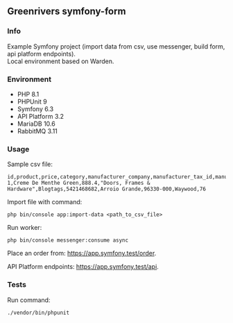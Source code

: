 ## Greenrivers symfony-form

### Info

Example Symfony project (import data from csv, use messenger, build form, api platform endpoints).<br/>
Local environment based on Warden.

### Environment

- PHP 8.1
- PHPUnit 9
- Symfony 6.3
- API Platform 3.2
- MariaDB 10.6
- RabbitMQ 3.11

### Usage

Sample csv file:

```csv
id,product,price,category,manufacturer_company,manufacturer_tax_id,manufacturer_city,manufacturer_postcode,manufacturer_street,manufacturer_street_number
1,Creme De Menthe Green,888.4,"Doors, Frames & Hardware",Blogtags,5421468682,Arroio Grande,96330-000,Waywood,76

```

Import file with command:

```shell
php bin/console app:import-data <path_to_csv_file>
```

Run worker:

```shell
php bin/console messenger:consume async
```

Place an order from: https://app.symfony.test/order.

API Platform endpoints: https://app.symfony.test/api.

### Tests

Run command:

```shell
./vendor/bin/phpunit
```
